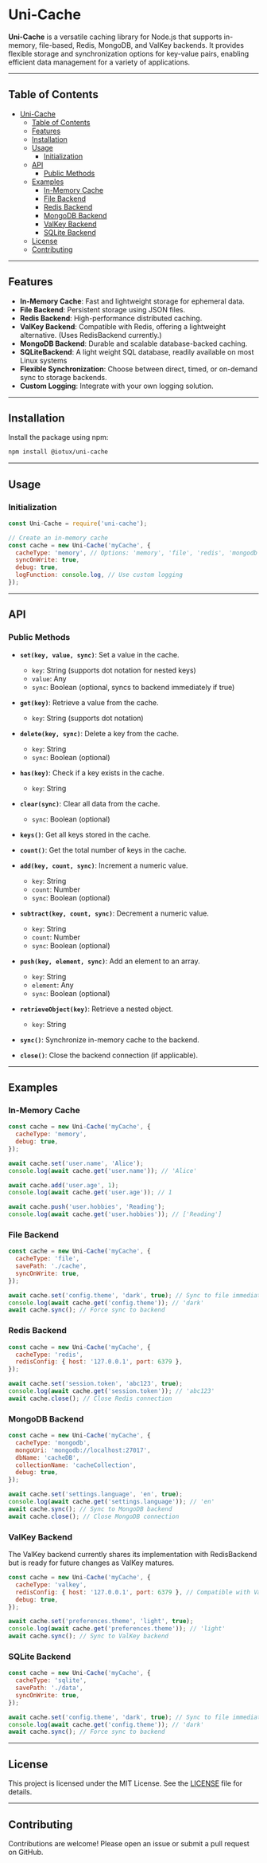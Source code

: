 # Uni-Cache

**Uni-Cache** is a versatile caching library for Node.js that supports in-memory, file-based, Redis, MongoDB, and ValKey backends. It provides flexible storage and synchronization options for key-value pairs, enabling efficient data management for a variety of applications.

---

## Table of Contents
- [Uni-Cache](#uni-cache)
  - [Table of Contents](#table-of-contents)
  - [Features](#features)
  - [Installation](#installation)
  - [Usage](#usage)
    - [Initialization](#initialization)
  - [API](#api)
    - [Public Methods](#public-methods)
  - [Examples](#examples)
    - [In-Memory Cache](#in-memory-cache)
    - [File Backend](#file-backend)
    - [Redis Backend](#redis-backend)
    - [MongoDB Backend](#mongodb-backend)
    - [ValKey Backend](#valkey-backend)
    - [SQLite Backend](#sqlite-backend)
  - [License](#license)
  - [Contributing](#contributing)

---

## Features

- **In-Memory Cache**: Fast and lightweight storage for ephemeral data.
- **File Backend**: Persistent storage using JSON files.
- **Redis Backend**: High-performance distributed caching.
- **ValKey Backend**: Compatible with Redis, offering a lightweight alternative. (Uses RedisBackend currently.)
- **MongoDB Backend**: Durable and scalable database-backed caching.
- **SQLiteBackend**: A light weight SQL database, readily available on most Linux systems
- **Flexible Synchronization**: Choose between direct, timed, or on-demand sync to storage backends.
- **Custom Logging**: Integrate with your own logging solution.

---

## Installation

Install the package using npm:

```bash
npm install @iotux/uni-cache
```

---

## Usage

### Initialization

```javascript
const Uni-Cache = require('uni-cache');

// Create an in-memory cache
const cache = new Uni-Cache('myCache', {
  cacheType: 'memory', // Options: 'memory', 'file', 'redis', 'mongodb', 'valkey'
  syncOnWrite: true,
  debug: true,
  logFunction: console.log, // Use custom logging
});
```

---

## API

### Public Methods

- **`set(key, value, sync)`**: Set a value in the cache.
  - `key`: String (supports dot notation for nested keys)
  - `value`: Any
  - `sync`: Boolean (optional, syncs to backend immediately if true)

- **`get(key)`**: Retrieve a value from the cache.
  - `key`: String (supports dot notation)

- **`delete(key, sync)`**: Delete a key from the cache.
  - `key`: String
  - `sync`: Boolean (optional)

- **`has(key)`**: Check if a key exists in the cache.
  - `key`: String

- **`clear(sync)`**: Clear all data from the cache.
  - `sync`: Boolean (optional)

- **`keys()`**: Get all keys stored in the cache.

- **`count()`**: Get the total number of keys in the cache.

- **`add(key, count, sync)`**: Increment a numeric value.
  - `key`: String
  - `count`: Number
  - `sync`: Boolean (optional)

- **`subtract(key, count, sync)`**: Decrement a numeric value.
  - `key`: String
  - `count`: Number
  - `sync`: Boolean (optional)

- **`push(key, element, sync)`**: Add an element to an array.
  - `key`: String
  - `element`: Any
  - `sync`: Boolean (optional)

- **`retrieveObject(key)`**: Retrieve a nested object.
  - `key`: String

- **`sync()`**: Synchronize in-memory cache to the backend.

- **`close()`**: Close the backend connection (if applicable).

---

## Examples

### In-Memory Cache

```javascript
const cache = new Uni-Cache('myCache', {
  cacheType: 'memory',
  debug: true,
});

await cache.set('user.name', 'Alice');
console.log(await cache.get('user.name')); // 'Alice'

await cache.add('user.age', 1);
console.log(await cache.get('user.age')); // 1

await cache.push('user.hobbies', 'Reading');
console.log(await cache.get('user.hobbies')); // ['Reading']
```

### File Backend

```javascript
const cache = new Uni-Cache('myCache', {
  cacheType: 'file',
  savePath: './cache',
  syncOnWrite: true,
});

await cache.set('config.theme', 'dark', true); // Sync to file immediately
console.log(await cache.get('config.theme')); // 'dark'
await cache.sync(); // Force sync to backend
```

### Redis Backend

```javascript
const cache = new Uni-Cache('myCache', {
  cacheType: 'redis',
  redisConfig: { host: '127.0.0.1', port: 6379 },
});

await cache.set('session.token', 'abc123', true);
console.log(await cache.get('session.token')); // 'abc123'
await cache.close(); // Close Redis connection
```

### MongoDB Backend

```javascript
const cache = new Uni-Cache('myCache', {
  cacheType: 'mongodb',
  mongoUri: 'mongodb://localhost:27017',
  dbName: 'cacheDB',
  collectionName: 'cacheCollection',
  debug: true,
});

await cache.set('settings.language', 'en', true);
console.log(await cache.get('settings.language')); // 'en'
await cache.sync(); // Sync to MongoDB backend
await cache.close(); // Close MongoDB connection
```

### ValKey Backend

The ValKey backend currently shares its implementation with RedisBackend but is ready for future changes as ValKey matures.

```javascript
const cache = new Uni-Cache('myCache', {
  cacheType: 'valkey',
  redisConfig: { host: '127.0.0.1', port: 6379 }, // Compatible with ValKey
  debug: true,
});

await cache.set('preferences.theme', 'light', true);
console.log(await cache.get('preferences.theme')); // 'light'
await cache.sync(); // Sync to ValKey backend
```
### SQLite Backend

```javascript
const cache = new Uni-Cache('myCache', {
  cacheType: 'sqlite',
  savePath: './data',
  syncOnWrite: true,
});

await cache.set('config.theme', 'dark', true); // Sync to file immediately
console.log(await cache.get('config.theme')); // 'dark'
await cache.sync(); // Force sync to backend
```
---

## License

This project is licensed under the MIT License. See the [LICENSE](LICENSE) file for details.

---

## Contributing

Contributions are welcome! Please open an issue or submit a pull request on GitHub.
